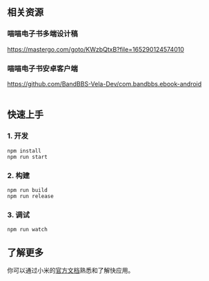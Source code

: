 ## 相关资源

### 喵喵电子书多端设计稿  
https://mastergo.com/goto/KWzbQtxB?file=165290124574010  

### 喵喵电子书安卓客户端  
https://github.com/BandBBS-Vela-Dev/com.bandbbs.ebook-android
</br></br>

## 快速上手

### 1. 开发

```
npm install
npm run start
```

### 2. 构建

```
npm run build
npm run release
```

### 3. 调试

```
npm run watch
```

## 了解更多

你可以通过小米的[官方文档](https://iot.mi.com/vela/quickapp)熟悉和了解快应用。
